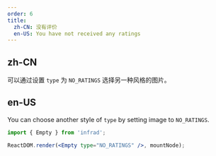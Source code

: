 ```yaml
---
order: 6
title:
  zh-CN: 没有评价
  en-US: You have not received any ratings
---
```


## zh-CN

可以通过设置 `type` 为 `NO_RATINGS` 选择另一种风格的图片。

## en-US

You can choose another style of `type` by setting image to `NO_RATINGS`.

```jsx
import { Empty } from 'infrad';

ReactDOM.render(<Empty type="NO_RATINGS" />, mountNode);
```
